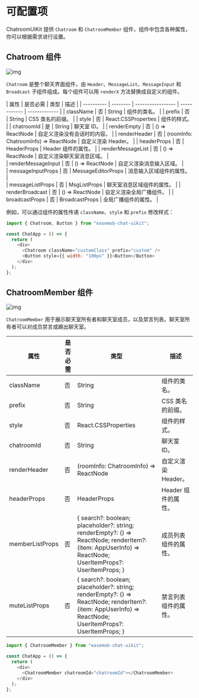 # 可配置项

<Toc />

ChatroomUIKit 提供 `Chatroom` 和 `ChatroomMember` 组件，组件中包含各种属性，你可以根据需求进行设置。

## Chatroom 组件

![img](@static/images/uikit/chatroomweb/chatroom.png)

`Chatroom` 是整个聊天界面组件，由 `Header`、`MessageList`、`MessageInput` 和 `Broadcast` 子组件组成。每个组件可以用 `renderX` 方法替换成自定义的组件。

| 属性                | 是否必需 | 类型          | 描述       |
| ---------- | -------- | ----------------- | ------------ | ------------- |
| className           | 否       | String                                | 组件的类名。                 |
| prefix              | 否       | String                                | CSS 类名的前缀。             |
| style               | 否       | React.CSSProperties                   | 组件的样式。                 |
| chatroomId          | 是       | String                                | 聊天室 ID。                  |
| renderEmpty         | 否       | () => ReactNode                       | 自定义渲染没有会话时的内容。 |
| renderHeader        | 否       | (roomInfo: ChatroomInfo) => ReactNode | 自定义渲染 Header。          |
| headerProps         | 否       | HeaderProps                           | Header 组件的属性。          |
| renderMessageList   | 否       | () => ReactNode                       | 自定义渲染聊天室消息区域。     |  
| renderMessageInput | 否       | () => ReactNode                       | 自定义渲染消息输入区域。       |                                    
| messageInputProps  | 否       | MessageEditorProps                    | 消息输入区域组件的属性。       |                                           
| messageListProps    | 否       | MsgListProps                          | 聊天室消息区域组件的属性。   | 
| renderBroadcast     | 否       | () => ReactNode                       | 自定义渲染全局广播组件。     |
| broadcastProps      | 否       | BroadcastProps                        | 全局广播组件的属性。         |

例如，可以通过组件的属性传递 `className`、`style` 和 `prefix` 修改样式：

```javascript
import { Chatroom, Button } from "easemob-chat-uikit";

const ChatApp = () => {
  return (
    <div>
      <Chatroom className="customClass" prefix="custom" />
      <Button style={{ width: "100px" }}>Button</Button>
    </div>
  );
};
```

## ChatroomMember 组件

![img](@static/images/uikit/chatroomweb/chatroomMember.png)

`ChatroomMember` 用于展示聊天室所有者和聊天室成员，以及禁言列表。聊天室所有者可以对成员禁言或踢出聊天室。

| 属性    | 是否必需 | 类型              | 描述          |
| --------------- | -------- | -------------------------------------- | -------------------- |
| className       | 否       | String   | 组件的类名。         |
| prefix          | 否       | String      | CSS 类名的前缀。     |
| style           | 否       | React.CSSProperties    | 组件的样式。    |
| chatroomId      | 否       | String       | 聊天室 ID。   |
| renderHeader    | 否       | (roomInfo: ChatroomInfo) => ReactNode         | 自定义渲染 Header。  |
| headerProps     | 否       | HeaderProps          | Header 组件的属性。  |
| memberListProps | 否       | { search?: boolean; placeholder?: string; renderEmpty?: () => ReactNode; renderItem?: (item: AppUserInfo) => ReactNode; UserItemProps?: UserItemProps; } | 成员列表组件的属性。 |
| muteListProps   | 否       | { search?: boolean; placeholder?: string; renderEmpty?: () => ReactNode; renderItem?: (item: AppUserInfo) => ReactNode; UserItemProps?: UserItemProps; } | 禁言列表组件的属性。 |

```javascript
import { ChatroomMember } from "easemob-chat-uikit";

const ChatApp = () => {
  return (
    <div>
      <ChatroomMember chatroomId="chatroomId"></ChatroomMember>
    </div>
  );
};
```
